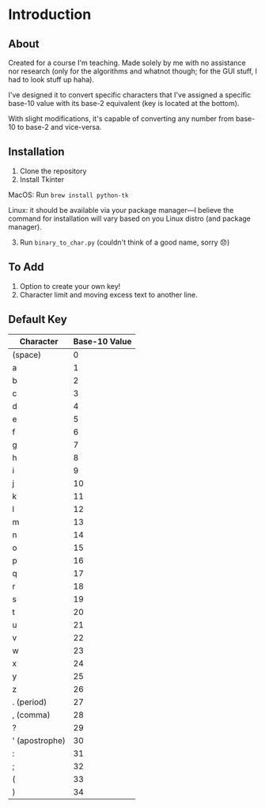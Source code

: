 # Introduction

## About
Created for a course I'm teaching. Made solely by me with no assistance nor research (only for the algorithms and whatnot though; for the GUI stuff, I had to look stuff up haha).

I've designed it to convert specific characters that I've assigned a specific base-10 value with its base-2 equivalent (key is located at the bottom).

With slight modifications, it's capable of converting any number from base-10 to base-2 and vice-versa.

## Installation
1. Clone the repository
2. Install Tkinter

MacOS: Run `brew install python-tk`

Linux: it should be available via your package manager—I believe the command for installation will vary based on you Linux distro (and package manager).

3. Run `binary_to_char.py` (couldn't think of a good name, sorry 😞)

## To Add
1. Option to create your own key!
2. Character limit and moving excess text to another line.

## Default Key

| Character     | Base-10 Value   |
| ------------- | ------------- |
| (space) | 0 |
| a | 1 |
| b | 2 |
| c | 3 |
| d | 4 |
| e | 5 |
| f | 6 |
| g | 7 |
| h | 8 |
| i | 9 |
| j | 10 |
| k | 11 |
| l| 12 |
| m | 13 |
| n | 14 |
| o | 15 |
|p | 16 |
| q | 17 |
| r | 18 |
| s | 19 |
| t | 20 |
| u | 21 |
| v | 22 |
| w | 23 |
| x | 24 |
| y | 25 |
| z | 26 |
| . (period) | 27 |
| , (comma) | 28 |
| ? | 29 |
| ' (apostrophe) | 30 |
| : | 31 |
| ; | 32 |
| ( | 33 |
| ) | 34 |
